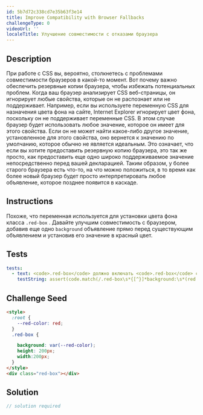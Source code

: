 ```yaml
---
id: 5b7d72c338cd7e35b63f3e14
title: Improve Compatibility with Browser Fallbacks
challengeType: 0
videoUrl: ''
localeTitle: Улучшение совместимости с отказами браузера
---
```


## Description
<section id="description"> При работе с CSS вы, вероятно, столкнетесь с проблемами совместимости браузеров в какой-то момент. Вот почему важно обеспечить резервные копии браузера, чтобы избежать потенциальных проблем. Когда ваш браузер анализирует CSS веб-страницы, он игнорирует любые свойства, которые он не распознает или не поддерживает. Например, если вы используете переменную CSS для назначения цвета фона на сайте, Internet Explorer игнорирует цвет фона, поскольку он не поддерживает переменные CSS. В этом случае браузер будет использовать любое значение, которое он имеет для этого свойства. Если он не может найти какое-либо другое значение, установленное для этого свойства, оно вернется к значению по умолчанию, которое обычно не является идеальным. Это означает, что если вы хотите предоставить резервную копию браузера, это так же просто, как предоставить еще одно широко поддерживаемое значение непосредственно перед вашей декларацией. Таким образом, у более старого браузера есть что-то, на что можно положиться, в то время как более новый браузер будет просто интерпретировать любое объявление, которое позднее появится в каскаде. </section>

## Instructions
<section id="instructions"> Похоже, что переменная используется для установки цвета фона класса <code>.red-box</code> . Давайте улучшим совместимость с браузером, добавив еще одно <code>background</code> объявление прямо перед существующим объявлением и установив его значение в красный цвет. </section>

## Tests
<section id='tests'>

```yml
tests:
  - text: <code>.red-box</code> должно включать <code>.red-box</code> с <code>background</code> установленным на красный, непосредственно перед существующей декларацией <code>background</code>.
    testString: assert(code.match(/.red-box\s*{[^}]*background:\s*(red|#ff0000|#f00|rgb\(\s*255\s*,\s*0\s*,\s*0\s*\)|rgb\(\s*100%\s*,\s*0%\s*,\s*0%\s*\)|hsl\(\s*0\s*,\s*100%\s*,\s*50%\s*\))\s*;\s*background:\s*var\(\s*--red-color\s*\);/gi), "Your <code>.red-box</code> rule should include a fallback with the <code>background</code> set to red immediately before the existing <code>background</code> declaration.");

```

</section>

## Challenge Seed
<section id='challengeSeed'>

<div id='html-seed'>

```html
<style>
  :root {
    --red-color: red;
  }
  .red-box {

    background: var(--red-color);
    height: 200px;
    width:200px;
  }
</style>
<div class="red-box"></div>

```

</div>



</section>

## Solution
<section id='solution'>

```js
// solution required
```
</section>
